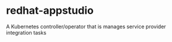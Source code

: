 # redhat-appstudio
A Kubernetes controller/operator that is manages service provider integration tasks
